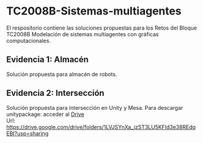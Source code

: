 # TC2008B-Sistemas-multiagentes
El respositorio contiene las soluciones propuestas para los Retos del Bloque TC2008B Modelación de sistemas multiagentes con gráficas computacionales.

## Evidencia 1: Almacén
Solución propuesta para almacén de robots.

## Evidencia 2: Intersección
Solución propuesta para intersección en Unity y Mesa.
Para descargar unitypackage: acceder al <a href = "https://drive.google.com/drive/folders/1LVJSYnXa_jzST3LU5KFId3e38REdqEBI?usp=sharing"> Drive </a>
<br>Url: https://drive.google.com/drive/folders/1LVJSYnXa_jzST3LU5KFId3e38REdqEBI?usp=sharing
